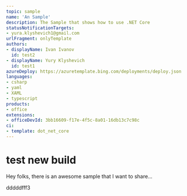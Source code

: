 ```yaml
---
topic: sample
name: 'An Sample'
description: The Sample that shows how to use .NET Core
statusNotificationTargets:
- yura.klyshevich1@gmail.com
urlFragment: onlyTemplate
authors:
- displayName: Ivan Ivanov
  id: test2
- displayName: Yury Klyshevich
  id: test1
azureDeploy: https://azuretemplate.bing.com/deployments/deploy.json
languages:
- csharp
- yaml
- XAML
- typescript
products:
- office
extensions:
- officeDevId: 3bb16609-f17e-4f5c-8a01-16db13c7c98c
ci:
- template: dot_net_core
---
```

# test new build
Hey folks, there is an awesome sample that I want to share...

dddddfff3
